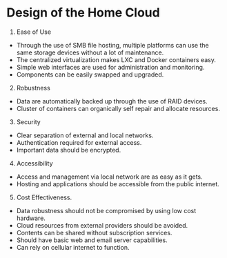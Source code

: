 # Design of the Home Cloud

1. Ease of Use

- Through the use of SMB file hosting, multiple platforms can use the same storage devices without a lot of maintenance.
- The centralized virtualization makes LXC and Docker containers easy.
- Simple web interfaces are used for administration and monitoring.
- Components can be easily swapped and upgraded.

2. Robustness
- Data are automatically backed up through the use of RAID devices.
- Cluster of containers can organically self repair and allocate resources.

3. Security
- Clear separation of external and local networks.
- Authentication required for external access.
- Important data should be encrypted.

4. Accessibility
- Access and management via local network are as easy as it gets.
- Hosting and applications should be accessible from the public internet.

5. Cost Effectiveness.
- Data robustness should not be compromised by using low cost hardware.
- Cloud resources from external providers should be avoided.
- Contents can be shared without subscription services.
- Should have basic web and email server capabilities.
- Can rely on cellular internet to function.
